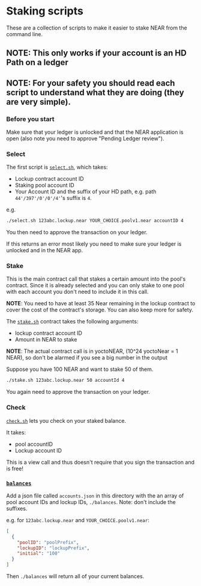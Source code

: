 # Staking scripts

These are a collection of scripts to make it easier to stake NEAR from the command line.

## __NOTE__: This only works if your account is an HD Path on a ledger

## __NOTE__: For your safety you should read each script to understand what they are doing (they are very simple).

### Before you start

Make sure that your ledger is unlocked and that the NEAR application is open (also note you need to approve "Pending Ledger review").

### Select

The first script is [`select.sh`](./select.sh), which takes:

- Lockup contract account ID
- Staking pool account ID
- Your Account ID and the suffix of your HD path, e.g. path `44'/397'/0'/0'/4'`'s suffix is `4`.

e.g.

```bash
./select.sh 123abc.lockup.near YOUR_CHOICE.poolv1.near accountID 4
```

You then need to approve the transaction on your ledger.

If this returns an error most likely you need to make sure your ledger is unlocked and in the NEAR app.

### Stake

This is the main contract call that stakes a certain amount into the pool's contract. Since it is already selected and you can only stake to one pool with each account you don't need to include it in this call.

__NOTE__: You need to have at least 35 Near remaining in the lockup contract to cover the cost of the contract's storage. You can also keep more for safety.

The [`stake.sh`](./stake.sh) contract takes the following arguments:

- lockup contract account ID
- Amount in NEAR to stake

__NOTE__: The actual contract call is in yoctoNEAR, (10^24 yoctoNear = 1 NEAR), so don't be alarmed if you see a big number in the output

Suppose you have 100 NEAR and want to stake 50 of them.

```bash
./stake.sh 123abc.lockup.near 50 accountId 4
```

You again need to approve the transaction on your ledger.

### Check

[`check.sh`](./check.sh) lets you check on your staked balance.

It takes:

- pool accountID
- Lockup account ID

This is a view call and thus doesn't require that you sign the transaction and is free!

### [`balances`](./balances)

Add a json file called `accounts.json` in this directory with the an array of pool account IDs and lockup IDs, `./balances`. Note: don't include the suffixes.

e.g. for `123abc.lockup.near` and `YOUR_CHOICE.poolv1.near`:

```json
[
  {
    "poolID": "poolPrefix",
    "lockupID": "lockupPrefix",
    "initial": "100"
  }
]
```

Then `./balances` will return all of your current balances.
